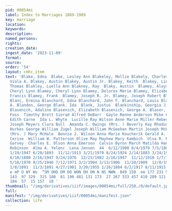 ```yaml
---
pid: 00054mi
label: Index to Marriages 1869-1989
key: marriage
location: 
keywords: 
description: 
named_persons: 
rights: 
creation_date: 
ingest_date: '2023-11-09'
format: 
source: 
order: '54'
layout: cmhc_item
text: 'Blake, Edna  Blake, Lesley Ann Blakeley, Mollie Blakely, Charles Adams Blakely,
  Viola A. Blakey, Austin Blakey, Austin Jr. Blakey, Keith  Blakey, Lincoln A. Blakey,
  Thomas Blakley, Luella Ann Blakney, Ray  Blaky, Austin  Blamey, Aloysius C. Blamey,
  Cheryl Lynn Blamey, Cheryl Lynn Blamey, Delores Marie Blamey, Elizabeth Blamey,
  Francis Blamey, Frank  Blamey, Joseph R. Jr. Blamey, Joseph Robert Blamey, Rosemary
  Blanc, Ermina Blanchard, Edna Blanchard, John F. Blanchard, Louis Blanchard, Thomas
  A. Blandon, George Blank. Ida  Blank, Justus  Blankinship, Georgia J.  Blase, Henry
  Blasenich, Adaline Blasenich, Elizabeth Blasenich, George A. Blaser, Gerhard  Leonard
  Foss  Timothy Brett Sierad Alfred DeBarr  Gayle Renne Anderson Mike C. Jaramillo
  Edith Carne  Ida L. Whyte  Lucille Ray Wilson Anne Marie Miller Rebecca Hussey William
  Joseph Meyers Clara Bull  Amanda C. Owings (Mrs. ) Beverly Kay Rhodus David Byron
  Hurkes George William Zugel Joseph William McGeehan Martin Joseph McHale Ellen Freeman
  (Mrs. ) Mary McHale  Bonnie J. Wilson Anna Marie Koucherik Gerald A. Pascetti Jean
  Cerise  William W. Patterson Olive May Mayhew Mary Kambich  Ulva R. Rout  Julia
  Garvey  Charles E. Olson Anna Emerson  Calvin Byron March Matilda Hanson  John Luzi  Harold
  Robinson  Alma A. Yelenc  Lena Jensen  44  6/12/1900 8/4/1979 7/5/1883  12/20/1980
  1/19/1947 6/28/1893  11/12/1913 3/21/1970 8/24/1924 2/14/1883 3/24/1943  10/26/1936
  6/10/1880 2/16/1947 9/24/1976  12/23/1982 2/16/1947  11/12/1918 1/7/1948  10/28/1910
  5/18/1970 9/25/1946 7/12/1971 3/2/1904 3/13/1906  11/20/1909  12/8/1907 6/18/1935
  1/8/1891  11/3/1891 4/27/1901 3/20/1955 1/26/1884 6/2/1917 8/11/1915 2/21/1925 6/27/1898  14  15  —
  e mP O WY Wo  “SM OHO DM DO WON DH ON N NS NWN  849 158  om 177 231 553 114 154
  143  97 329  315 180  81 196 481 131 173  27 267 333 457 410 289 121 155 145 292
  184  57  15 157  10 '
thumbnail: "/img/derivatives/iiif/images/00054mi/full/250,/0/default.jpg"
full: 
manifest: "/img/derivatives/iiif/00054mi/manifest.json"
collection: life
---
```

